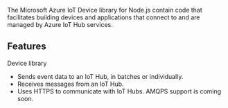 The Microsoft Azure IoT Device library for Node.js contain code that facilitates building devices and applications that connect to and are managed by Azure IoT Hub services.

## Features

Device library
* Sends event data to an IoT Hub, in batches or individually.
* Receives messages from an IoT Hub.
* Uses HTTPS to communicate with IoT Hubs.  AMQPS support is coming soon.

